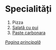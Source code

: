 # Specialități

1. Pizza
2. [Salată cu pui](specialitati/salata-cu-pui)
3. [Paste carbonara](specialitati/paste-carbonara) 

[*Pagina principală*](main.md)